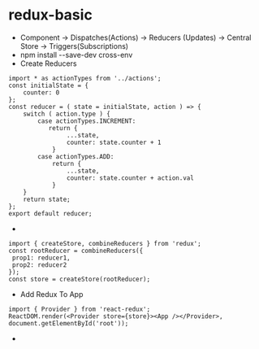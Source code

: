 # redux-basic

* Component -> Dispatches(Actions) -> Reducers (Updates) -> Central Store  -> Triggers(Subscriptions)
* npm install --save-dev cross-env
* Create Reducers 
```
import * as actionTypes from '../actions';
const initialState = {
    counter: 0
};
const reducer = ( state = initialState, action ) => {
    switch ( action.type ) {
        case actionTypes.INCREMENT:
           return {
                ...state,
                counter: state.counter + 1
            }
        case actionTypes.ADD:
            return {
                ...state,
                counter: state.counter + action.val
            }
    }
    return state;
};
export default reducer;
```
*  
 ```
 import { createStore, combineReducers } from 'redux';
const rootReducer = combineReducers({
  prop1: reducer1,
  prop2: reducer2
});
const store = createStore(rootReducer);
```
* Add Redux To App
```
import { Provider } from 'react-redux';
ReactDOM.render(<Provider store={store}><App /></Provider>, document.getElementById('root'));
```
* 
